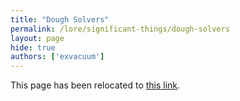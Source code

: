 ```yaml
---
title: "Dough Solvers"
permalink: /lore/significant-things/dough-solvers
layout: page
hide: true
authors: ['exvacuum']
---
```


<html>
<head>
    <script type="text/javascript">
        window.location.replace(".#doughsolvers");
    </script>
</head>
<body>
<p>This page has been relocated to <a href=".#doughsolvers">this link</a>.</p>
</body>
</html>